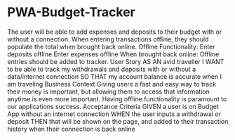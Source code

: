 # PWA-Budget-Tracker
The user will be able to add expenses and deposits to their budget with or without a connection. When entering transactions offline, they should populate the total when brought back online.  Offline Functionality:  Enter deposits offline  Enter expenses offline  When brought back online:  Offline entries should be added to tracker. User Story AS AN avid traveller I WANT to be able to track my withdrawals and deposits with or without a data/internet connection SO THAT my account balance is accurate when I am traveling  Business Context Giving users a fast and easy way to track their money is important, but allowing them to access that information anytime is even more important. Having offline functionality is paramount to our applications success.  Acceptance Criteria GIVEN a user is on Budget App without an internet connection WHEN the user inputs a withdrawal or deposit THEN that will be shown on the page, and added to their transaction history when their connection is back online
